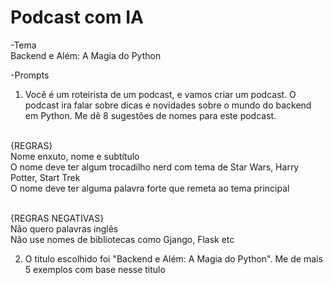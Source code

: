 # Podcast com IA

-Tema <br>
Backend e Além: A Magia do Python

-Prompts
<br>
1. Você é um roteirista de um podcast, e vamos criar um podcast.
O podcast ira falar sobre dicas e novidades sobre o mundo do backend em Python.
Me dê 8 sugestões de nomes para este podcast.<br><br>

{REGRAS}<br>
Nome enxuto, nome e subtítulo<br>
O nome deve ter algum trocadilho nerd com tema de Star Wars, Harry Potter, Start Trek<br>
O nome deve ter alguma palavra forte que remeta ao tema principal<br><br>

{REGRAS NEGATIVAS}<br>
Não quero palavras inglês<br>
Não use nomes de bibliotecas como Gjango, Flask etc<br>

2. O titulo escolhido foi "Backend e Além: A Magia do Python". Me de mais 5 exemplos com base nesse titulo
